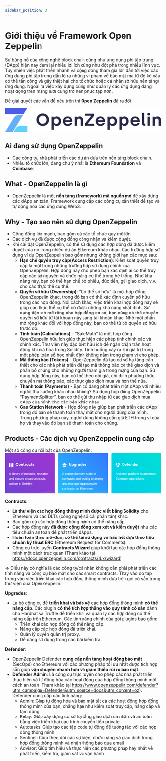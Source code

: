 ```yaml
---
sidebar_position: 3
---
```


# Giới thiệu về Framework Open Zeppelin

Sự bùng nổ của công nghệ block chain cũng như ứng dụng phi tập trung (DApp) hiện nay đem lại nhiều lợi ích cũng như đột phá trong nhiều lĩnh vực. 
Tuy nhiên việc phát triển nhanh và cộng đồng tham gia lớn dẫn tới việc các ứng dụng phi tập trung dần lộ ra những vi phạm về bảo mật mà từ đó kẻ xấu có thể tấn công và gây thiệt hại cho tổ chức hoặc cá nhân sở hữu nền tảng/ứng dụng.
Ngoài ra việc xây dựng cũng như quản lý các ứng dụng đang hoạt động trên mạng lưới cũng trở nên phức tạp hơn.

Để giải quyết các vấn đề nêu trên thì **Open Zeppelin** đã ra đời

![](./img/OpenZeppelin-Logo.png "")

## Ai đang sử dụng OpenZeppelin
- Các công ty, nhà phát triển các dự án dựa trên nền tảng block chain.
- Nhiều tổ chức lớn, đang chú ý nhất là **Ethereum Foundation** và **Coinbase**.

## What - OpenZeppelin là gì
- OpenZeppelin là một **nền tảng (framework) mã nguồn mở** để xây dựng các dApp an toàn. Framework cung cấp các công cụ cần thiết để tạo và tự động hóa các ứng dụng Web3.

## Why - Tạo sao nên sử dụng OpenZeppelin
- Cộng đồng lớn mạnh, bao gồm cả các tổ chức quy mô lớn
- Các dịch vụ đã được cộng đồng công nhận và kiểm duyệt.  
- Khi cài đặt OpenZeppelin, có thể sử dụng các hợp đồng đã được kiểm duyệt của nó trong nhiều dự án Ethereum khác nhau. 
Các trường hợp sử dụng ví dụ OpenZeppelin bao gồm nhưng không giới hạn các mục sau:
  + **Hạn chế quyền truy cập(Access Restriction)**:
    Kiểm soát quyền truy cập là một trong những trường hợp sử dụng chính của OpenZeppelin. Hợp đồng này cho phép bạn xác định ai có thể truy cập các tài nguyên và chức năng cụ thể trong hệ thống. Nhờ khả năng này, bạn có thể hạn chế bỏ phiếu, đúc tiền, gửi giao dịch, v.v. cho các thực thể cụ thể.
  + **Quyền sở hữu (Ownership)**:
    “Có thể sở hữu” là một hợp đồng OpenZeppelin khác, trong đó bạn có thể xác định quyền sở hữu trong các hợp đồng. Nói cách khác, việc triển khai hợp đồng này sẽ giúp các thực thể cụ thể có được những khả năng nhất định. Sử dụng tiện ích mở rộng cho hợp đồng cơ sở, bạn cũng có thể chuyển quyền sở hữu từ tài khoản này sang tài khoản khác. Nhờ một phần mở rộng khác đối với hợp đồng này, bạn có thể từ bỏ quyền sở hữu trước đó.
  + **Tính toán (Calculations)** - “SafeMath” là một hợp đồng OpenZeppelin hữu ích giúp thực hiện các phép tính chính xác và chính xác. Thư viện này đặc biệt hữu ích để ngăn chặn tràn hoạt động khi mã hóa trong Solidity. Tình huống xảy ra khi giá trị trong một phép toán số học nhất định không nằm trong phạm vi cho phép.
  + **Mã thông báo (Tokens)** - OpenZeppelin đã tạo cơ sở hạ tầng cần thiết cho các nhà phát triển để tạo mã thông báo có thể giao dịch và phân bổ chúng cho những người tham gia trong mạng của bạn. Sử dụng hợp đồng này, bạn có thể theo dõi giá, chỉ định phương thức chuyển mã thông báo, xác thực giao dịch mua và hơn thế nữa.
  + **Thanh toán (Payments)** - Bạn có đang phát triển một dApp với nhiều người thụ hưởng khác nhau không? Sử dụng hợp đồng OpenZeppelin “PaymentSplitter”, bạn có thể gửi thu nhập từ các giao dịch mua dApp của mình cho các bên khác nhau.
  + **Gas Station Network** - Hợp đồng này giúp bạn phát triển các dApp trong đó bạn sẽ thanh toán thay mặt cho người dùng của mình. Trong phương pháp này, người dùng không cần giữ ETH trong ví của họ và thay vào đó bạn sẽ thanh toán cho chúng.

## Products - Các dịch vụ OpenZeppelin cung cấp 
Một số công cụ nổi bật của OpenZeppelin:
![](./img/oz-services1.png "")
  
**Contracts**: 
  + **Là thư viện các hợp đồng thông minh được viết bằng Solidity** cho Ethereum và các DLTs (công nghệ sổ cái phân tán) khác.
  + Bao gồm cả các hợp đồng thông minh có thể nâng cấp.
  + Các hợp đồng này **đã được cộng đồng xem xét và kiểm duyệt** như các tiêu chuẩn an toàn để phát triển dApps.
  + **Hoàn toàn theo mô-đun, có thể tái sử dụng và hầu hết dựa theo tiêu chuẩn kỹ thuật ERC** (Ethereum Request for Comments).
  + Công cụ trực tuyến **Contracts Wizard** giúp khởi tạo các hợp đồng thông minh một cách trực quan (Tham khảo tại https://docs.openzeppelin.com/contracts/4.x/wizard)  
  
  => Điều này có nghĩa là các công ty/cá nhân không cần phải phát triển các tính năng và công cụ bảo mật cho các smart contracts. Thay vào đó tập trung vào việc triển khai các hợp đồng thông minh dựa trên gói có sẵn trong thư viện của OpenZeppelin.

**Upgrades**: 
  + Là bộ công cụ để **triển khai và bảo vệ** các hợp đồng thông minh **có thể nâng cấp**. 
    Các plugin **có thể tích hợp thẳng vào quy trình có sẵn** dành cho Hardhat và Truffle để triển khai và quản lý các hợp đồng có thể nâng cấp trên Ethereum. 
    Các tính năng chính của gói plugins bao gồm: 
    * Triển khai các hợp đồng có thể nâng cấp.
    * Nâng cấp các hợp đồng đã triển khai.
    * Quản lý quyền quản trị proxy.
    * Dễ dàng sử dụng trong các bài kiểm tra.

**Defender**: 
  + OpenZeppelin Defender **cung cấp nền tảng hoạt động bảo mật** (SecOps) cho Ethereum với các phương pháp tối ưu nhất được tích hợp sẵn giúp **vận chuyển nhanh hơn và giảm thiểu rủi ro bảo mật**.
  + **Defender Admin**: Là công cụ trực tuyến cho phép các nhà phát triển thực hiện và tự động hóa các hoạt động của hợp đồng thông minh một cách an toàn (Tham khảo tại https://www.openzeppelin.com/defender?utm_campaign=Defender&utm_source=docs&utm_content=oz).
    Defender cung cấp các tính năng:
    * Admin: Giúp tự động hóa và bảo mật tất cả các hoạt động hợp đồng thông minh của bạn, chẳng hạn như kiểm soát truy cập, nâng cấp và tạm dừng
    * Relay: Giúp xây dựng cơ sở hạ tầng giao dịch cá nhân và an toàn bằng việc triển khai các trình chuyển tiếp private
    * Autotasks: Giúp tạo các tập code tự động để tương tác với các hợp đồng thông minh
    * Sentinel: Giúp theo dõi các sự kiện, chức năng và giao dịch trong hợp đồng thông minh và nhận thông báo qua email
    * Advisor: Giúp tìm hiểu và thực hiện các phương pháp hay nhất về phát triển, kiểm tra, giám sát và vận hành


